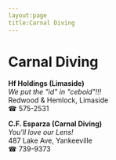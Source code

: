 ```yaml
---
layout:page
title:Carnal Diving
---
```

# Carnal Diving

**Hf Holdings (Limaside)**  
_We put the "id" in "ceboid"!!!_  
Redwood & Hemlock, Limaside  
☎ 575-2531



**C.F. Esparza (Carnal Diving)**  
_You'll love our Lens!_  
487 Lake Ave, Yankeeville  
☎ 739-9373



